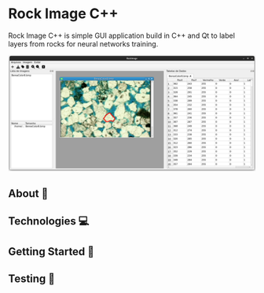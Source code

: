 # Rock Image C++

Rock Image C++ is simple GUI application build in C++ and Qt to label layers from rocks for neural networks training.

![screenshot1](./.github/screenshot1.png)

## About 📕

## Technologies 💻

## Getting Started 🚀

## Testing 🧪


